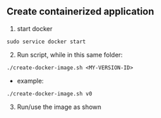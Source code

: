##  Create containerized application

1. start docker

```
sudo service docker start
```

2. Run script, while in this same folder:

```
./create-docker-image.sh <MY-VERSION-ID>
```

* example:

```
./create-docker-image.sh v0
```

3. Run/use the image as shown
